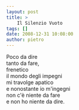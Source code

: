 ```yaml
---
layout: post
title: >
    Il Silenzio Vuoto
tags: []
date: 2008-12-31 10:08:00
author: pietro
---
```

Poco da dire<br/>tanto da fare,<br/>frenetico<br/>il mondo degli impegni<br/>mi travolge apatico<br/>e nonostante io m'ingegni<br/>non c'è niente da fare<br/>e non ho niente da dire.
